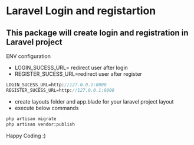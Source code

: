 # Laravel Login and registartion

## This package will create login and registration in Laravel project

ENV configuration

- LOGIN_SUCESS_URL= redirect user after login
- REGISTER_SUCESS_URL=redirect user after register

```p
LOGIN_SUCESS_URL=http://127.0.0.1:8000
REGISTER_SUCESS_URL=http://127.0.0.1:8000
```

- create layouts folder and app.blade for your laravel project layout 
- execute below commands

```p
php artisan migrate
php artisan vendor:publish
```

Happy Coding :)

